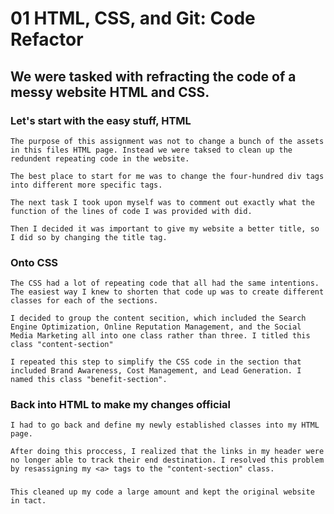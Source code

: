 # 01 HTML, CSS, and Git: Code Refactor

## We were tasked with refracting the code of a messy website HTML and CSS.

### Let's start with the easy stuff, HTML
    
    The purpose of this assignment was not to change a bunch of the assets in this files HTML page. Instead we were taksed to clean up the redundent repeating code in the website.
    
    The best place to start for me was to change the four-hundred div tags into different more specific tags. 

    The next task I took upon myself was to comment out exactly what the function of the lines of code I was provided with did. 
    
    Then I decided it was important to give my website a better title, so I did so by changing the title tag. 

### Onto CSS

    The CSS had a lot of repeating code that all had the same intentions. The easiest way I knew to shorten that code up was to create different classes for each of the sections.

    I decided to group the content secition, which included the Search Engine Optimization, Online Reputation Management, and the Social Media Marketing all into one class rather than three. I titled this class "content-section"

    I repeated this step to simplify the CSS code in the section that included Brand Awareness, Cost Management, and Lead Generation. I named this class "benefit-section".

### Back into HTML to make my changes official

    I had to go back and define my newly established classes into my HTML page. 

    After doing this proccess, I realized that the links in my header were no longer able to track their end destination. I resolved this problem by resassigning my <a> tags to the "content-section" class. 

###
    This cleaned up my code a large amount and kept the original website in tact.